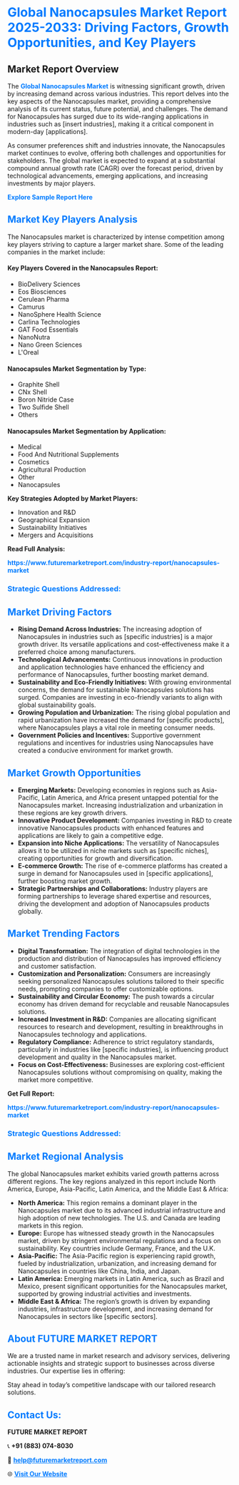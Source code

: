 <h1 style="color: #007BFF;">Global Nanocapsules Market Report 2025-2033: Driving Factors, Growth Opportunities, and Key Players</h1>

<section id="overview">
<h2>Market Report Overview</h2>
<p>The <a href="https://www.futuremarketreport.com/industry-report/nanocapsules-market" style="color: #007BFF; text-decoration: none;"><strong>Global Nanocapsules Market</strong></a> is witnessing significant growth, driven by increasing demand across various industries. This report delves into the key aspects of the Nanocapsules market, providing a comprehensive analysis of its current status, future potential, and challenges. The demand for Nanocapsules has surged due to its wide-ranging applications in industries such as [insert industries], making it a critical component in modern-day [applications].</p>
<p>As consumer preferences shift and industries innovate, the Nanocapsules market continues to evolve, offering both challenges and opportunities for stakeholders. The global market is expected to expand at a substantial compound annual growth rate (CAGR) over the forecast period, driven by technological advancements, emerging applications, and increasing investments by major players.</p>
</section>

<section id="overview">
<p><a href="https://www.futuremarketreport.com/request-sample/reportId=125174" style="color: #007BFF; text-decoration: none;"><strong>Explore Sample Report Here</strong></a></p>
</section>

<section id="key-players">
<h2 style="color: #007BFF;">Market Key Players Analysis</h2>
<p>The Nanocapsules market is characterized by intense competition among key players striving to capture a larger market share. Some of the leading companies in the market include:</p>
<h4>Key Players Covered in the Nanocapsules Report:</h4>
<ul><li>BioDelivery Sciences</li><li>Eos Biosciences</li><li>Cerulean Pharma</li><li>Camurus</li><li>NanoSphere Health Science</li><li>Carlina Technologies</li><li>GAT Food Essentials</li><li>NanoNutra</li><li>Nano Green Sciences</li><li>L&#039;Oreal</li></ul>
<h4>Nanocapsules Market Segmentation by Type:</h4>
<ul><li>Graphite Shell</li><li>CNx Shell</li><li>Boron Nitride Case</li><li>Two Sulfide Shell</li><li>Others</li></ul>

<h4>Nanocapsules Market Segmentation by Application:</h4>
<ul><li>Medical</li><li>Food And Nutritional Supplements</li><li>Cosmetics</li><li>Agricultural Production</li><li>Other</li><li>Nanocapsules</li></ul>
<p><strong>Key Strategies Adopted by Market Players:</strong></p>
<ul>
<li>Innovation and R&D</li>
<li>Geographical Expansion</li>
<li>Sustainability Initiatives</li>
<li>Mergers and Acquisitions</li>
</ul>
</section>

<section>
<p><strong>Read Full Analysis: </strong></p><a href="https://www.futuremarketreport.com/industry-report/nanocapsules-market" style="color: #007BFF; text-decoration: none;"><strong>https://www.futuremarketreport.com/industry-report/nanocapsules-market</strong></a>
<h3 style="color: #007BFF;">Strategic Questions Addressed:</h3>
</section>

<section id="driving-factors">
<h2 style="color: #007BFF;">Market Driving Factors</h2>
<ul>
<li><strong>Rising Demand Across Industries:</strong> The increasing adoption of Nanocapsules in industries such as [specific industries] is a major growth driver. Its versatile applications and cost-effectiveness make it a preferred choice among manufacturers.</li>
<li><strong>Technological Advancements:</strong> Continuous innovations in production and application technologies have enhanced the efficiency and performance of Nanocapsules, further boosting market demand.</li>
<li><strong>Sustainability and Eco-Friendly Initiatives:</strong> With growing environmental concerns, the demand for sustainable Nanocapsules solutions has surged. Companies are investing in eco-friendly variants to align with global sustainability goals.</li>
<li><strong>Growing Population and Urbanization:</strong> The rising global population and rapid urbanization have increased the demand for [specific products], where Nanocapsules plays a vital role in meeting consumer needs.</li>
<li><strong>Government Policies and Incentives:</strong> Supportive government regulations and incentives for industries using Nanocapsules have created a conducive environment for market growth.</li>
</ul>
</section>

<section id="growth-opportunities">
<h2 style="color: #007BFF;">Market Growth Opportunities</h2>
<ul>
<li><strong>Emerging Markets:</strong> Developing economies in regions such as Asia-Pacific, Latin America, and Africa present untapped potential for the Nanocapsules market. Increasing industrialization and urbanization in these regions are key growth drivers.</li>
<li><strong>Innovative Product Development:</strong> Companies investing in R&D to create innovative Nanocapsules products with enhanced features and applications are likely to gain a competitive edge.</li>
<li><strong>Expansion into Niche Applications:</strong> The versatility of Nanocapsules allows it to be utilized in niche markets such as [specific niches], creating opportunities for growth and diversification.</li>
<li><strong>E-commerce Growth:</strong> The rise of e-commerce platforms has created a surge in demand for Nanocapsules used in [specific applications], further boosting market growth.</li>
<li><strong>Strategic Partnerships and Collaborations:</strong> Industry players are forming partnerships to leverage shared expertise and resources, driving the development and adoption of Nanocapsules products globally.</li>
</ul>
</section>

<section id="trending-factors">
<h2 style="color: #007BFF;">Market Trending Factors</h2>
<ul>
<li><strong>Digital Transformation:</strong> The integration of digital technologies in the production and distribution of Nanocapsules has improved efficiency and customer satisfaction.</li>
<li><strong>Customization and Personalization:</strong> Consumers are increasingly seeking personalized Nanocapsules solutions tailored to their specific needs, prompting companies to offer customizable options.</li>
<li><strong>Sustainability and Circular Economy:</strong> The push towards a circular economy has driven demand for recyclable and reusable Nanocapsules solutions.</li>
<li><strong>Increased Investment in R&D:</strong> Companies are allocating significant resources to research and development, resulting in breakthroughs in Nanocapsules technology and applications.</li>
<li><strong>Regulatory Compliance:</strong> Adherence to strict regulatory standards, particularly in industries like [specific industries], is influencing product development and quality in the Nanocapsules market.</li>
<li><strong>Focus on Cost-Effectiveness:</strong> Businesses are exploring cost-efficient Nanocapsules solutions without compromising on quality, making the market more competitive.</li>
</ul>
</section>

<section>
<p><strong>Get Full Report: </strong></p><a href="https://www.futuremarketreport.com/industry-report/nanocapsules-market" style="color: #007BFF; text-decoration: none;"><strong>https://www.futuremarketreport.com/industry-report/nanocapsules-market</strong></a>
<h3 style="color: #007BFF;">Strategic Questions Addressed:</h3>
</section>


<section id="regional-analysis">
<h2 style="color: #007BFF;">Market Regional Analysis</h2>
<p>The global Nanocapsules market exhibits varied growth patterns across different regions. The key regions analyzed in this report include North America, Europe, Asia-Pacific, Latin America, and the Middle East & Africa:</p>
<ul>
<li><strong>North America:</strong> This region remains a dominant player in the Nanocapsules market due to its advanced industrial infrastructure and high adoption of new technologies. The U.S. and Canada are leading markets in this region.</li>
<li><strong>Europe:</strong> Europe has witnessed steady growth in the Nanocapsules market, driven by stringent environmental regulations and a focus on sustainability. Key countries include Germany, France, and the U.K.</li>
<li><strong>Asia-Pacific:</strong> The Asia-Pacific region is experiencing rapid growth, fueled by industrialization, urbanization, and increasing demand for Nanocapsules in countries like China, India, and Japan.</li>
<li><strong>Latin America:</strong> Emerging markets in Latin America, such as Brazil and Mexico, present significant opportunities for the Nanocapsules market, supported by growing industrial activities and investments.</li>
<li><strong>Middle East & Africa:</strong> The region’s growth is driven by expanding industries, infrastructure development, and increasing demand for Nanocapsules in sectors like [specific sectors].</li>
</ul>
</section>

<footer>
<h2 style="color: #007BFF;">About FUTURE MARKET REPORT</h2>
<p>We are a trusted name in market research and advisory services, delivering actionable insights and strategic support to businesses across diverse industries. Our expertise lies in offering:</p>

<p>Stay ahead in today’s competitive landscape with our tailored research solutions.</p>

<h2 style="color: #007BFF;">Contact Us:</h2>
<p><strong>FUTURE MARKET REPORT</strong></p>
<p>📞 <strong>+91 (883) 074-8030</strong></p>
<p>📧 <strong><a href="mailto:help@futuremarketreport.com" style="color: #007BFF;">help@futuremarketreport.com</a></strong></p>
<p>🌐 <strong><a href="https://www.futuremarketreport.com/" style="color: #007BFF;">Visit Our Website</a></strong></p>
</footer>
